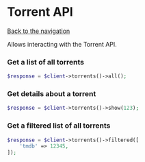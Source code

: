 # Torrent API

[Back to the navigation](README.md)

Allows interacting with the Torrent API.

### Get a list of all torrents

```php
$response = $client->torrents()->all();
```

### Get details about a torrent

```php
$response = $client->torrents()->show(123);
```

### Get a filtered list of all torrents

```php
$response = $client->torrents()->filtered([
    'tmdb' => 12345,
]);
```
